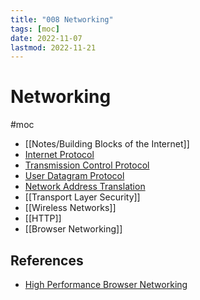 ```yaml
---
title: "008 Networking"
tags: [moc]
date: 2022-11-07
lastmod: 2022-11-21
---
```

# Networking
#moc 
- [[Notes/Building Blocks of the Internet]]
- [Internet Protocol](Notes/Internet%20Protocol.md)
- [Transmission Control Protocol](Notes/Transmission%20Control%20Protocol.md)
- [User Datagram Protocol](Notes/User%20Datagram%20Protocol.md)
- [Network Address Translation](Notes/Network%20Address%20Translation.md)
- [[Transport Layer Security]]
- [[Wireless Networks]]
- [[HTTP]]
- [[Browser Networking]]
## References
- [High Performance Browser Networking](https://hpbn.co/)